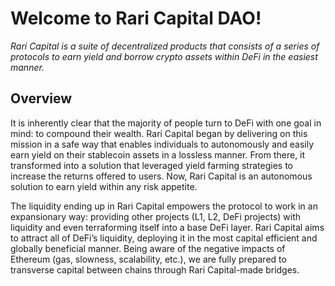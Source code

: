 # Welcome to Rari Capital DAO!

*Rari Capital is a suite of decentralized products that consists of a series of protocols to earn yield and borrow crypto assets within DeFi in the easiest manner.* 

## Overview

It is inherently clear that the majority of people turn to DeFi with one goal in mind: to compound their wealth. Rari Capital began by delivering on this mission in a safe way that enables individuals to autonomously and easily earn yield on their stablecoin assets in a lossless manner. From there, it transformed into a solution that leveraged yield farming strategies to increase the returns offered to users. Now, Rari Capital is an autonomous solution to earn yield within any risk appetite.

The liquidity ending up in Rari Capital empowers the protocol to work in an expansionary way: providing other projects (L1, L2, DeFi projects) with liquidity and even terraforming itself into a base DeFi layer. Rari Capital aims to attract all of DeFi’s liquidity, deploying it in the most capital efficient and globally beneficial manner. Being aware of the negative impacts of Ethereum (gas, slowness, scalability, etc.), we are fully prepared to transverse capital between chains through Rari Capital-made bridges.

